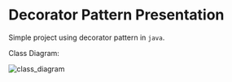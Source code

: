 # Decorator Pattern Presentation

Simple project using decorator pattern in `java`.

Class Diagram:

![class_diagram](https://user-images.githubusercontent.com/99629720/202171716-fd767ac2-aafc-4e34-8bcc-0d263c77fd9e.jpg)